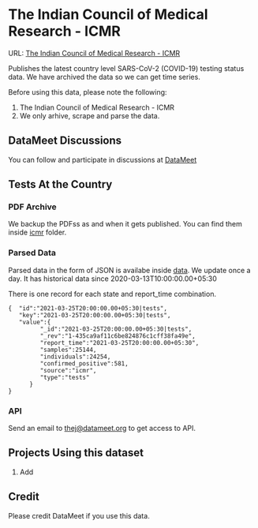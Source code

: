 # The Indian Council of Medical Research - ICMR

URL:  [The Indian Council of Medical Research - ICMR](https://icmr.nic.in/)

Publishes the latest country level SARS-CoV-2 (COVID-19) testing status data. We have archived the data so we can get time series. 


Before using this data, please note the following:
 
 1. The Indian Council of Medical Research - ICMR
 2. We only arhive, scrape and parse the data.


## DataMeet Discussions 
You can follow and participate in discussions at [DataMeet](https://groups.google.com/forum/#!topic/datameet/_HnOB5iyEx0)

## Tests At the Country
### PDF Archive

We backup the PDFss as and when it gets published. You can find them inside [icmr](https://github.com/datameet/covid19/tree/master/icmr) folder.

### Parsed Data

Parsed data in the form of JSON is availabe inside [data](https://github.com/datameet/covid19/tree/master/data). We update once a day. It has historical data since 2020-03-13T10:00:00.00+05:30

There is one record for each state and report_time combination.

```
{  "id":"2021-03-25T20:00:00.00+05:30|tests",
   "key":"2021-03-25T20:00:00.00+05:30|tests",
   "value":{
         "_id":"2021-03-25T20:00:00.00+05:30|tests",
         "_rev":"1-435ca9af11c6be824876c1cff38fa49e",
         "report_time":"2021-03-25T20:00:00.00+05:30",
         "samples":25144,
         "individuals":24254,
         "confirmed_positive":581,
         "source":"icmr",
         "type":"tests"
      }
}
```

### API
Send an email to thej@datameet.org to get access to API.





## Projects Using this dataset
1. Add

## Credit
Please credit DataMeet if you use this data.
